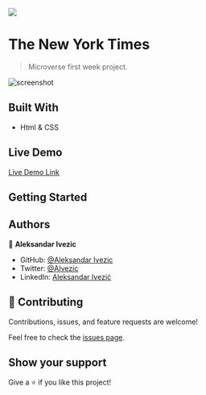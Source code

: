 ![](https://img.shields.io/badge/myapp-blueviolet)

# The New York Times

> Microverse first week project.

![screenshot](https://github.com/ShinobiWarior/TheNewYorkTimes-project/blob/development/img/Screenshot%20.png?raw=true)



## Built With

- Html & CSS

## Live Demo

[Live Demo Link](https://shinobiwarior.github.io/TheNewYorkTimes-project/)


## Getting Started



## Authors

👤 **Aleksandar Ivezic**

- GitHub: [@Aleksandar Ivezic](https://github.com/ShinobiWarior)
- Twitter: [@AIvezic](https://twitter.com/AIvezic)
- LinkedIn: [Aleksandar Ivezić](https://linkedin.com/linkedinhandle)

## 🤝 Contributing

Contributions, issues, and feature requests are welcome!

Feel free to check the [issues page](https://github.com/ShinobiWarior/TheNewYorkTimes-project/issues).

## Show your support

Give a ⭐️ if you like this project!

